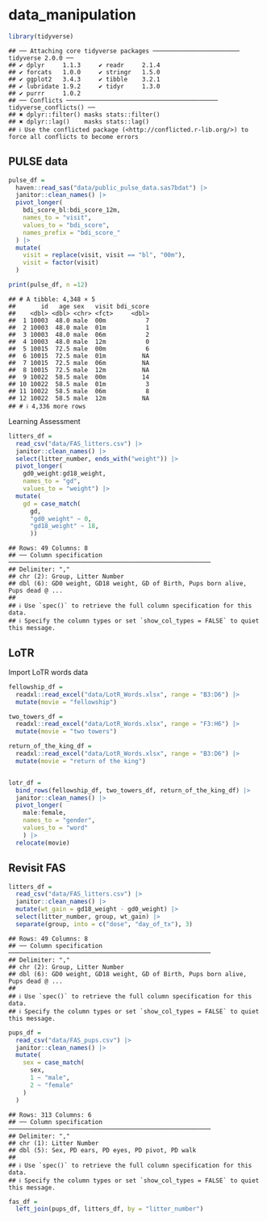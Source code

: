data_manipulation
================

``` r
library(tidyverse)
```

    ## ── Attaching core tidyverse packages ──────────────────────── tidyverse 2.0.0 ──
    ## ✔ dplyr     1.1.3     ✔ readr     2.1.4
    ## ✔ forcats   1.0.0     ✔ stringr   1.5.0
    ## ✔ ggplot2   3.4.3     ✔ tibble    3.2.1
    ## ✔ lubridate 1.9.2     ✔ tidyr     1.3.0
    ## ✔ purrr     1.0.2     
    ## ── Conflicts ────────────────────────────────────────── tidyverse_conflicts() ──
    ## ✖ dplyr::filter() masks stats::filter()
    ## ✖ dplyr::lag()    masks stats::lag()
    ## ℹ Use the conflicted package (<http://conflicted.r-lib.org/>) to force all conflicts to become errors

## PULSE data

``` r
pulse_df =
  haven::read_sas("data/public_pulse_data.sas7bdat") |>
  janitor::clean_names() |>
  pivot_longer(
    bdi_score_bl:bdi_score_12m,
    names_to = "visit",
    values_to = "bdi_score",
    names_prefix = "bdi_score_"
  ) |>
  mutate(
    visit = replace(visit, visit == "bl", "00m"),
    visit = factor(visit)
  )

print(pulse_df, n =12)
```

    ## # A tibble: 4,348 × 5
    ##       id   age sex   visit bdi_score
    ##    <dbl> <dbl> <chr> <fct>     <dbl>
    ##  1 10003  48.0 male  00m           7
    ##  2 10003  48.0 male  01m           1
    ##  3 10003  48.0 male  06m           2
    ##  4 10003  48.0 male  12m           0
    ##  5 10015  72.5 male  00m           6
    ##  6 10015  72.5 male  01m          NA
    ##  7 10015  72.5 male  06m          NA
    ##  8 10015  72.5 male  12m          NA
    ##  9 10022  58.5 male  00m          14
    ## 10 10022  58.5 male  01m           3
    ## 11 10022  58.5 male  06m           8
    ## 12 10022  58.5 male  12m          NA
    ## # ℹ 4,336 more rows

Learning Assessment

``` r
litters_df =
  read_csv("data/FAS_litters.csv") |>
  janitor::clean_names() |>
  select(litter_number, ends_with("weight")) |>
  pivot_longer(
    gd0_weight:gd18_weight,
    names_to = "gd",
    values_to = "weight") |>
  mutate(
    gd = case_match(
      gd,
      "gd0_weight" ~ 0,
      "gd18_weight" ~ 18,
      ))
```

    ## Rows: 49 Columns: 8
    ## ── Column specification ────────────────────────────────────────────────────────
    ## Delimiter: ","
    ## chr (2): Group, Litter Number
    ## dbl (6): GD0 weight, GD18 weight, GD of Birth, Pups born alive, Pups dead @ ...
    ## 
    ## ℹ Use `spec()` to retrieve the full column specification for this data.
    ## ℹ Specify the column types or set `show_col_types = FALSE` to quiet this message.

## LoTR

Import LoTR words data

``` r
fellowship_df =
  readxl::read_excel("data/LotR_Words.xlsx", range = "B3:D6") |>
  mutate(movie = "fellowship")

two_towers_df =
  readxl::read_excel("data/LotR_Words.xlsx", range = "F3:H6") |>
  mutate(movie = "two towers")

return_of_the_king_df =
  readxl::read_excel("data/LotR_Words.xlsx", range = "B3:D6") |>
  mutate(movie = "return of the king")


lotr_df = 
  bind_rows(fellowship_df, two_towers_df, return_of_the_king_df) |>
  janitor::clean_names() |>
  pivot_longer(
    male:female,
    names_to = "gender",
    values_to = "word"
    ) |>
  relocate(movie)
```

## Revisit FAS

``` r
litters_df =
  read_csv("data/FAS_litters.csv") |>
  janitor::clean_names() |>
  mutate(wt_gain = gd18_weight - gd0_weight) |>
  select(litter_number, group, wt_gain) |>
  separate(group, into = c("dose", "day_of_tx"), 3)
```

    ## Rows: 49 Columns: 8
    ## ── Column specification ────────────────────────────────────────────────────────
    ## Delimiter: ","
    ## chr (2): Group, Litter Number
    ## dbl (6): GD0 weight, GD18 weight, GD of Birth, Pups born alive, Pups dead @ ...
    ## 
    ## ℹ Use `spec()` to retrieve the full column specification for this data.
    ## ℹ Specify the column types or set `show_col_types = FALSE` to quiet this message.

``` r
pups_df =
  read_csv("data/FAS_pups.csv") |>
  janitor::clean_names() |>
  mutate(
    sex = case_match(
      sex,
      1 ~ "male",
      2 ~ "female"
    )
  )
```

    ## Rows: 313 Columns: 6
    ## ── Column specification ────────────────────────────────────────────────────────
    ## Delimiter: ","
    ## chr (1): Litter Number
    ## dbl (5): Sex, PD ears, PD eyes, PD pivot, PD walk
    ## 
    ## ℹ Use `spec()` to retrieve the full column specification for this data.
    ## ℹ Specify the column types or set `show_col_types = FALSE` to quiet this message.

``` r
fas_df =
  left_join(pups_df, litters_df, by = "litter_number")
```
